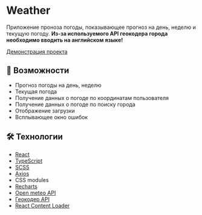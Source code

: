 # Weather

Приложение проноза погоды, показывающее прогноз на день, неделю и текущую погоду.
**Из-за используемого API геокодера города необходимо вводить на английском языке!**

[Демонстрация проекта](https://condor-r.github.io/react-weather/)

## 🚀 Возможности

- Прогноз погоды на день, неделю
- Текущая погода
- Получение данных о погоде по координатам пользователя
- Получение данных о погоде по поиску города
- Отображение загрузки
- Всплывающее окно ошибок

## 🛠 Технологии

- [React](https://react.dev/)
- [TypeScript](https://www.typescriptlang.org/)
- [SCSS](https://sass-lang.com/)
- [Axios](https://axios-http.com/ru/docs/intro)
- CSS modules
- [Recharts](https://recharts.org/en-US)
- [Open meteo API](https://open-meteo.com/en/docs)
- [Геокодер API](https://geocode.maps.co/)
- [React Content Loader](https://www.npmjs.com/package/react-content-loader)
